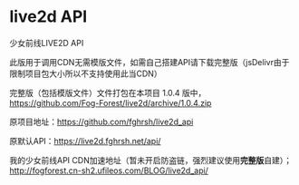 # live2d API

少女前线LIVE2D API


此版用于调用CDN无需模版文件，如需自己搭建API请下载完整版（jsDelivr由于限制项目包大小所以不支持使用此当CDN）


完整版（包括模版文件）文件打包在本项目 1.0.4 版中，https://github.com/Fog-Forest/live2d/archive/1.0.4.zip


原项目地址：https://github.com/fghrsh/live2d_api


原默认API：https://live2d.fghrsh.net/api/


我的少女前线API CDN加速地址（暂未开启防盗链，强烈建议使用**完整版**自建）；http://fogforest.cn-sh2.ufileos.com/BLOG/live2d_api/